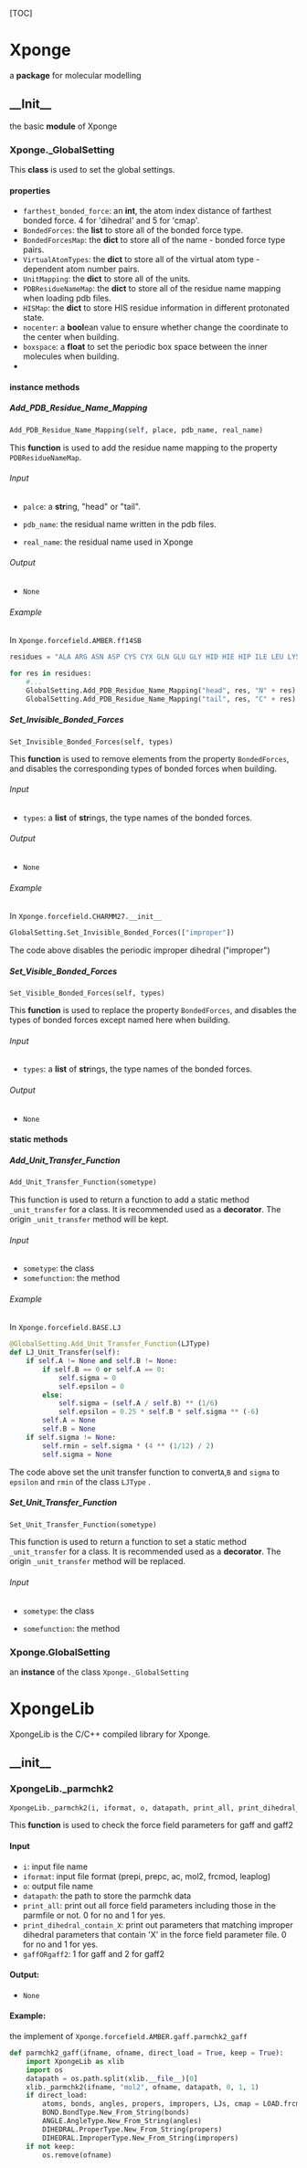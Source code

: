 [TOC]

# Xponge

a **package** for molecular modelling

## \_\_Init\_\_

the basic **module** of Xponge

### Xponge._GlobalSetting

This **class** is used to set the global settings.

#### properties
- `farthest_bonded_force`: an **int**, the atom index distance of farthest bonded force. 4 for 'dihedral' and 5 for 'cmap'.
- `BondedForces`: the **list** to store all of the bonded force type.
- `BondedForcesMap`: the **dict** to store all of the name - bonded force type pairs. 
- `VirtualAtomTypes`: the **dict** to store all of the virtual atom type - dependent atom number pairs.
- `UnitMapping`: the **dict** to store all of the units.
- `PDBResidueNameMap`:  the **dict** to store all of the residue name mapping when loading pdb files.
- `HISMap`: the **dict** to store HIS residue information in different protonated state.
- `nocenter`: a **bool**ean value to ensure whether change the coordinate to the center when building.
- `boxspace`: a **float** to set the periodic box space between the inner molecules when building.
- 
#### instance methods

##### Add_PDB_Residue_Name_Mapping

```python
Add_PDB_Residue_Name_Mapping(self, place, pdb_name, real_name)
```
This **function** is used to add the residue name mapping to the property `PDBResidueNameMap`.

###### Input

- `palce`: a **str**ing, "head" or "tail".

- `pdb_name`: the residual name written in the pdb files.

- `real_name`: the residual name used in Xponge 

###### Output

- `None`
  
###### Example

In `Xponge.forcefield.AMBER.ff14SB`

``` python
residues = "ALA ARG ASN ASP CYS CYX GLN GLU GLY HID HIE HIP ILE LEU LYS MET PHE PRO SER THR TRP TYR VAL HIS".split()

for res in residues:
    #...    
    GlobalSetting.Add_PDB_Residue_Name_Mapping("head", res, "N" + res)
    GlobalSetting.Add_PDB_Residue_Name_Mapping("tail", res, "C" + res)
```

##### Set_Invisible_Bonded_Forces

`Set_Invisible_Bonded_Forces(self, types)`

This **function** is used to remove elements from the property `BondedForces`, and disables the corresponding types of bonded forces when building.

###### Input

- `types`: a **list** of **str**ings, the type names of the bonded forces.


###### Output

- `None`

###### Example

In `Xponge.forcefield.CHARMM27.__init__`

```python
GlobalSetting.Set_Invisible_Bonded_Forces(["improper"])
```

The code above disables the periodic improper dihedral ("improper")

##### Set_Visible_Bonded_Forces

`Set_Visible_Bonded_Forces(self, types)`

This **function** is used to replace  the property `BondedForces`, and disables the types of bonded forces except named here when building.

###### Input

- `types`: a **list** of **str**ings, the type names of the bonded forces.

###### Output

- `None`

#### static methods

##### Add_Unit_Transfer_Function

```python
Add_Unit_Transfer_Function(sometype)
```

This function is used to return a function to add a static method  `_unit_transfer` for a class. It is recommended used as a **decorator**. The origin `_unit_transfer`  method will be kept.

###### Input

- `sometype`: the class
- `somefunction`: the method

###### Example

In `Xponge.forcefield.BASE.LJ`

```python
@GlobalSetting.Add_Unit_Transfer_Function(LJType)
def LJ_Unit_Transfer(self):
    if self.A != None and self.B != None:
        if self.B == 0 or self.A == 0:
            self.sigma = 0
            self.epsilon = 0
        else:
            self.sigma = (self.A / self.B) ** (1/6)
            self.epsilon = 0.25 * self.B * self.sigma ** (-6)
        self.A = None
        self.B = None
    if self.sigma != None:
        self.rmin = self.sigma * (4 ** (1/12) / 2)
        self.sigma = None
```

The code above set the unit transfer function to convert`A`,`B` and `sigma` to `epsilon` and `rmin` of the class `LJType` .

##### Set_Unit_Transfer_Function

```python
Set_Unit_Transfer_Function(sometype)
```

This function is used to return a function to set a static method  `_unit_transfer` for a class. It is recommended used as a **decorator**.  The origin `_unit_transfer`  method will be replaced.

###### Input

- `sometype`: the class

- `somefunction`: the method

### Xponge.GlobalSetting

an **instance** of the class `Xponge._GlobalSetting`

# XpongeLib

XpongeLib is the C/C++ compiled library for Xponge.

## \_\_init\_\_

### XpongeLib.\_parmchk2

``` python
XpongeLib._parmchk2(i, iformat, o, datapath, print_all, print_dihedral_contain_X,  gaffORgaff2)
```
This **function** is used to check the force field parameters for gaff and gaff2
#### Input
- `i`: input file name
- `iformat`: input file format (prepi, prepc, ac, mol2, frcmod, leaplog)
- `o`: output file name
- `datapath`: the path to store the parmchk data
- `print_all`: print out all force field parameters including those in the parmfile or not. 0 for no and 1 for yes.
- `print_dihedral_contain_X`: print out parameters that matching improper dihedral parameters that contain 'X' in the force field parameter file. 0 for no and 1 for yes.
- `gaffORgaff2`: 1 for gaff and 2 for gaff2

#### Output:
- `None`

#### Example:
the implement of `Xponge.forcefield.AMBER.gaff.parmchk2_gaff`
``` python
def parmchk2_gaff(ifname, ofname, direct_load = True, keep = True):
    import XpongeLib as xlib
    import os
    datapath = os.path.split(xlib.__file__)[0]
    xlib._parmchk2(ifname, "mol2", ofname, datapath, 0, 1, 1)
    if direct_load:
        atoms, bonds, angles, propers, impropers, LJs, cmap = LOAD.frcmod(ofname)
        BOND.BondType.New_From_String(bonds)
        ANGLE.AngleType.New_From_String(angles)
        DIHEDRAL.ProperType.New_From_String(propers)
        DIHEDRAL.ImproperType.New_From_String(impropers)
    if not keep:
        os.remove(ofname)
```